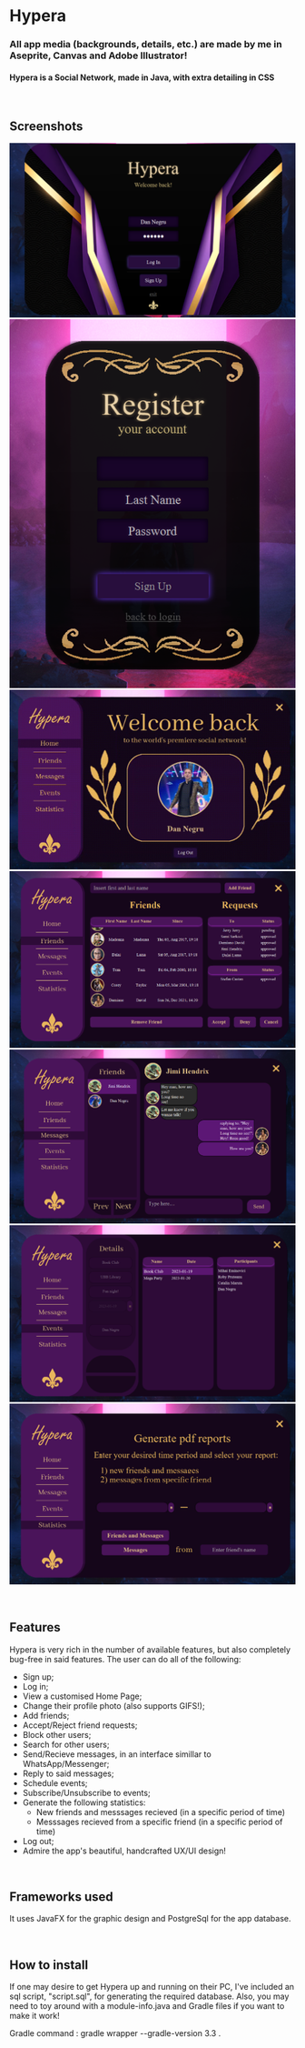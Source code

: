 # Hypera

###  All app media (backgrounds, details, etc.) are made by me in Aseprite, Canvas and Adobe Illustrator!
#### Hypera is a Social Network, made in Java, with extra detailing in CSS

<br>

## Screenshots

![login](https://github.com/Iovva/Hypera-Social-Network/blob/main/screenshots/login.png)
![register](https://github.com/Iovva/Hypera-Social-Network/blob/main/screenshots/register.png)
![home](https://github.com/Iovva/Hypera-Social-Network/blob/main/screenshots/home.gif)
![friends](https://github.com/Iovva/Hypera-Social-Network/blob/main/screenshots/friends.png)
![messages](https://github.com/Iovva/Hypera-Social-Network/blob/main/screenshots/messages.png)
![events](https://github.com/Iovva/Hypera-Social-Network/blob/main/screenshots/events.png)
![statistics](https://github.com/Iovva/Hypera-Social-Network/blob/main/screenshots/statistics.png)

<br>

## Features
Hypera is very rich in the number of available features, but also completely bug-free in said features.
The user can do all of the following:
- Sign up;
- Log in;
- View a customised Home Page;
- Change their profile photo (also supports GIFS!);
- Add friends;
- Accept/Reject friend requests;
- Block other users;
- Search for other users;
- Send/Recieve messages, in an interface simillar to WhatsApp/Messenger;
- Reply to said messages;
- Schedule events;
- Subscribe/Unsubscribe to events;
- Generate the following statistics:
  - New friends and messsages recieved (in a specific period of time)
  - Messsages recieved from a specific friend (in a specific period of time)
- Log out;
- Admire the app's beautiful, handcrafted UX/UI design!

<br>

## Frameworks used
It uses JavaFX for the graphic design and PostgreSql for the app database.

<br>

## How to install
If one may desire to get Hypera up and running on their PC, I've included an sql script, "script.sql", for generating the required database. Also, you may need to toy around with a module-info.java and Gradle files if you want to make it work!

Gradle command : gradle wrapper --gradle-version 3.3 .

